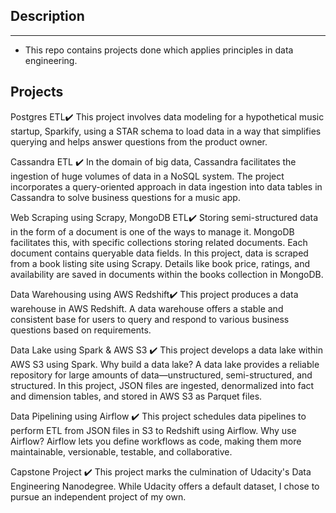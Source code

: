 ## Description
---
* This repo contains projects done which applies principles in data engineering. 

## Projects
Postgres ETL✔️
This project involves data modeling for a hypothetical music startup, Sparkify, using a STAR schema to load data in a way that simplifies querying and helps answer questions from the product owner.

Cassandra ETL ✔️
In the domain of big data, Cassandra facilitates the ingestion of huge volumes of data in a NoSQL system. The project incorporates a query-oriented approach in data ingestion into data tables in Cassandra to solve business questions for a music app.

Web Scraping using Scrapy, MongoDB ETL✔️
Storing semi-structured data in the form of a document is one of the ways to manage it. MongoDB facilitates this, with specific collections storing related documents. Each document contains queryable data fields.
In this project, data is scraped from a book listing site using Scrapy. Details like book price, ratings, and availability are saved in documents within the books collection in MongoDB.

Data Warehousing using AWS Redshift✔️
This project produces a data warehouse in AWS Redshift. A data warehouse offers a stable and consistent base for users to query and respond to various business questions based on requirements.

Data Lake using Spark & AWS S3 ✔️
This project develops a data lake within AWS S3 using Spark.
Why build a data lake? A data lake provides a reliable repository for large amounts of data—unstructured, semi-structured, and structured. In this project, JSON files are ingested, denormalized into fact and dimension tables, and stored in AWS S3 as Parquet files.

Data Pipelining using Airflow ✔️
This project schedules data pipelines to perform ETL from JSON files in S3 to Redshift using Airflow.
Why use Airflow?
Airflow lets you define workflows as code, making them more maintainable, versionable, testable, and collaborative.

Capstone Project ✔️
This project marks the culmination of Udacity's Data Engineering Nanodegree. While Udacity offers a default dataset, I chose to pursue an independent project of my own.
